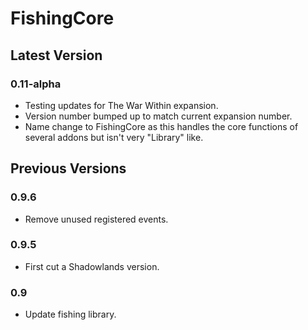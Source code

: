 # FishingCore

## Latest Version

### 0.11-alpha

- Testing updates for The War Within expansion.
- Version number bumped up to match current expansion number.
- Name change to FishingCore as this handles the core functions of several addons but isn't very "Library" like.

## Previous Versions

### 0.9.6

- Remove unused registered events.

### 0.9.5

- First cut a Shadowlands version.

### 0.9

- Update fishing library.
